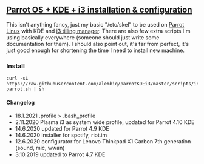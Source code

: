 ## [Parrot OS + KDE + i3 installation &amp; configuration](https://github.com/alembiq/parrotKDEi3)

This isn't anything fancy, just my basic "/etc/skel" to be used on [Parrot Linux](https://parrotlinux.org/) 
with KDE and [i3 tilling manager](https://i3wm.org/). There are also few extra scripts I'm using basically 
everywhere (someone should just write some documentation for them). I should also point out, it's far from 
perfect, it's just good enough for shortening the time I need to install new machine.

### Install

```
curl -sL https://raw.githubusercontent.com/alembiq/parrotKDEi3/master/scripts/install-parrot.sh | sh
```


#### Changelog

- 18.1.2021  .profile > .bash_profile
- 2.11.2020  Plasma i3 as system wide profile, updated for Parrot 4.10 KDE
- 14.6.2020  updated for Parrot 4.9 KDE
- 14.6.2020  installer for spotify, riot.im
- 12.6.2020  configurator for Lenovo Thinkpad X1 Carbon 7th generation (sound, mic, wwan)
- 3.10.2019  updated to Parrot 4.7 KDE
